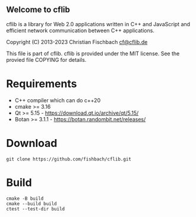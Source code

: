 ## Welcome to cflib

cflib is a library for Web 2.0 applications written in C++ and JavaScript and efficient network communication between C++ applications.

Copyright (C) 2013-2023 Christian Fischbach <cf@cflib.de>

This file is part of cflib.
cflib is provided under the MIT license.
See the provied file COPYING for details.

# Requirements

* C++ compiler which can do c++20
* cmake >= 3.16
* Qt >= 5.15 - https://download.qt.io/archive/qt/5.15/
* Botan >= 3.1.1 - https://botan.randombit.net/releases/

# Download

```
git clone https://github.com/fishbach/cflib.git
```

# Build

```
cmake -B build
cmake --build build
ctest --test-dir build
```
